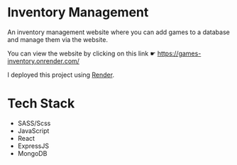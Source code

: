# Inventory Management
An inventory management website where you can add games to a database and manage them via the website.

You can view the website by clicking on this link ☛ https://games-inventory.onrender.com/

I deployed this project using [Render](https://render.com/).

# Tech Stack
- SASS/Scss
- JavaScript
- React
- ExpressJS
- MongoDB
